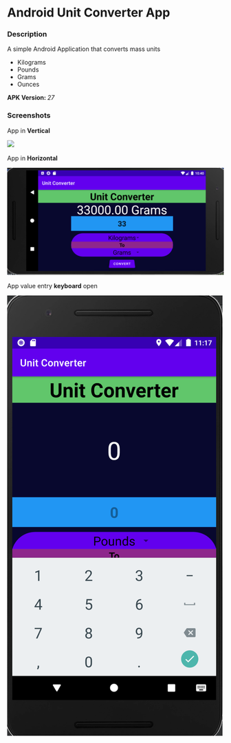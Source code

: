 # Android Unit Converter App

<h3>Description</h3>
<p> A simple Android Application that converts mass units</p>
<ul>
  <li>Kilograms</li>
  <li>Pounds</li>
  <li>Grams</li>
  <li>Ounces</li>
</ul>

<b>APK Version: </b><i>27</i>

<h3>Screenshots</h3>

<p>App in <b>Vertical</b></p>

<img src="https://github.com/warferton/Android_Unit_Converter_App/blob/master/Screenshot%202021-01-31%20at%2022.48.57.png"/>

<p>App in <b>Horizontal</b></p>

<img src="https://github.com/warferton/Android_Unit_Converter_App/blob/master/Screenshot%202021-01-31%20at%2022.40.36.png"/>

<p>App value entry <b>keyboard</b> open</p>

<img src="https://github.com/warferton/Android_Unit_Converter_App/blob/master/Screenshot%202021-01-31%20at%2023.17.30.png"/>

